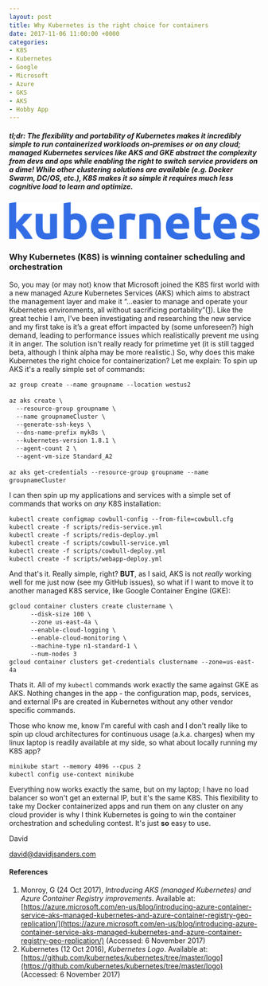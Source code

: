 ```yaml
---
layout: post
title: Why Kubernetes is the right choice for containers
date: 2017-11-06 11:00:00 +0000
categories:
- K8S
- Kubernetes
- Google
- Microsoft
- Azure
- GKS
- AKS
- Hobby App
---
```


##### tl;dr: The flexibility and portability of Kubernetes makes it *incredibly* simple to run containerized workloads on-premises or on any cloud; managed Kubernetes services like AKS and GKE abstract the complexity from devs and ops while enabling the right to switch service providers on a dime! While other clustering solutions are available (e.g. Docker Swarm, DC/OS, etc.), K8S makes it *so simple* it requires much less cognitive load to learn and optimize.

![Hard disk image](/uploads/2017/11/06/k8s_blue.png)

### Why Kubernetes (K8S) is winning container scheduling and orchestration
So, you may (or may not) know that Microsoft joined the K8S first world with a new managed Azure Kubernetes Services (AKS) which aims to abstract the management layer and make it “…easier to manage and operate your Kubernetes environments, all without sacrificing portability”([1](https://azure.microsoft.com/en-us/blog/introducing-azure-container-service-aks-managed-kubernetes-and-azure-container-registry-geo-replication/)). 
Like the great techie I am, I’ve been investigating and researching the new service and my first take is it’s a great effort impacted by (some unforeseen?) high demand, leading to performance issues which realistically prevent me using it in anger. The solution isn't really ready
for primetime yet (it is still tagged beta, although I think alpha may be more realistic.)
So, why does this make Kubernetes the right choice for containerization? Let me explain:
To spin up AKS it's a really simple set of commands:
```
az group create --name groupname --location westus2

az aks create \
  --resource-group groupname \
  --name groupnameCluster \
  --generate-ssh-keys \
  --dns-name-prefix myk8s \
  --kubernetes-version 1.8.1 \
  --agent-count 2 \
  --agent-vm-size Standard_A2

az aks get-credentials --resource-group groupname --name groupnameCluster
```
I can then spin up my applications and services with a simple set of commands that works on *any* K8S installation:
```
kubectl create configmap cowbull-config --from-file=cowbull.cfg
kubectl create -f scripts/redis-service.yml
kubectl create -f scripts/redis-deploy.yml
kubectl create -f scripts/cowbull-service.yml
kubectl create -f scripts/cowbull-deploy.yml
kubectl create -f scripts/webapp-deploy.yml
```
And that's it. Really simple, right? **BUT**, as I said, AKS is not *really* working well for me just now (see my GitHub issues), so what if I want to move it to another managed K8S service, like Google Container Engine (GKE):
```
gcloud container clusters create clustername \
      --disk-size 100 \
      --zone us-east-4a \
      --enable-cloud-logging \
      --enable-cloud-monitoring \
      --machine-type n1-standard-1 \
      --num-nodes 3
gcloud container clusters get-credentials clustername --zone=us-east-4a
```
Thats it. All of my ``kubectl`` commands work exactly the same against GKE as AKS. Nothing changes in the app - the configuration map, pods, services, and external IPs are created in Kubernetes without any other vendor specific commands.

Those who know me, know I'm careful with cash and I don't really like to spin up cloud architectures for continuous usage (a.k.a. charges) when my linux laptop is readily available at my side, so what about locally running my K8S app?
```
minikube start --memory 4096 --cpus 2
kubectl config use-context minikube
```
Everything now works exactly the same, but on my laptop; I have no load balancer so won't get an external IP, but it's the same K8S. This flexibility to take my Docker containerized apps and run them on any cluster on any cloud provider is why I think Kubernetes is going to win the container orchestration and scheduling contest. It's just **so** easy to use.

David

david@davidjsanders.com 

#### References
1. Monroy, G (24 Oct 2017), *Introducing AKS (managed Kubernetes) and Azure Container Registry improvements*.
Available at: [https://azure.microsoft.com/en-us/blog/introducing-azure-container-service-aks-managed-kubernetes-and-azure-container-registry-geo-replication/](https://azure.microsoft.com/en-us/blog/introducing-azure-container-service-aks-managed-kubernetes-and-azure-container-registry-geo-replication/)
(Accessed: 6 November 2017)
2. Kubernetes (12 Oct 2016), *Kubernetes Logo*. Available at: [https://github.com/kubernetes/kubernetes/tree/master/logo](https://github.com/kubernetes/kubernetes/tree/master/logo) (Accessed: 6 November 2017)